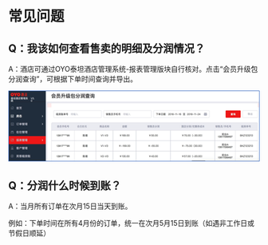 # 常见问题

## Q：我该如何查看售卖的明细及分润情况？

A：酒店可通过OYO泰坦酒店管理系统-报表管理版块自行核对。点击“会员升级包分润查询”，可根据下单时间查询并导出。

![](../../.gitbook/assets/image%20%2875%29.png)

## Q：分润什么时候到账？

A：当月所有订单在次月15日当天到账。

例如：下单时间在所有4月份的订单，统一在次月5月15日到账（如遇非工作日或节假日顺延）

